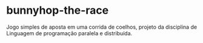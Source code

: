 # bunnyhop-the-race
Jogo simples de aposta em uma corrida de coelhos, projeto da disciplina de Linguagem de programação paralela e distribuída.

